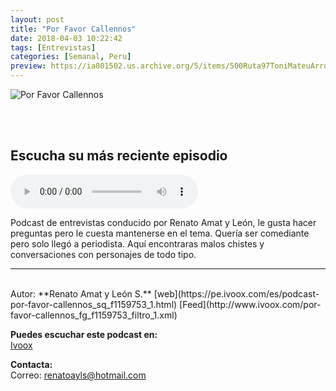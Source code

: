 ```yaml
---
layout: post
title: "Por Favor Callennos"
date: 2018-04-03 10:22:42
tags: [Entrevistas]
categories: [Semanal, Peru]
preview: https://ia801502.us.archive.org/5/items/500Ruta97ToniMateuArrom/300PorfavorC.jpg
---
```


![Por Favor Callennos](https://ia801502.us.archive.org/5/items/500Ruta97ToniMateuArrom/500PorfavorC.jpg)

<br/>
<br/>

## Escucha su más reciente episodio

<!--reproductor-feed=http://www.ivoox.com/por-favor-callennos_fg_f1159753_filtro_1.xml-->
<!--reproductor-start-->
<audio id="audio" preload="auto" controls="" src="http://www.ivoox.com/divagaciones-mundialistas-02-queremos-mundial-indie-con_mf_26655084_feed_1.mp3"></audio>
<!--reproductor-end-->

Podcast de entrevistas conducido por Renato Amat y León, le gusta hacer preguntas pero le cuesta mantenerse en el tema. Quería ser comediante pero solo llegó a periodista. Aquí encontraras malos chistes y conversaciones con personajes de todo tipo.  

_ _ _
<br>
Autor: **Renato Amat y León S.**  
[web](https://pe.ivoox.com/es/podcast-por-favor-callennos_sq_f1159753_1.html)  
[Feed](http://www.ivoox.com/por-favor-callennos_fg_f1159753_filtro_1.xml)  


**Puedes escuchar este podcast en:**  
[Ivoox](https://pe.ivoox.com/es/podcast-por-favor-callennos_sq_f1159753_1.html)  


**Contacta:**  
Correo: [renatoayls@hotmail.com](mailto:renatoayls@hotmail.com)  
